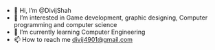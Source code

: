 - 👋 Hi, I’m @DivijShah
- 👀 I’m interested in Game development, graphic designing, Computer programming and computer science 
- 🌱 I’m currently learning Computer Engineering
- 📫 How to reach me divij4901@gmail.com

<!---
DivijShah/DivijShah is a ✨ special ✨ repository because its `README.md` (this file) appears on your GitHub profile.
You can click the Preview link to take a look at your changes.
--->
